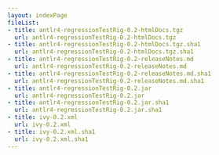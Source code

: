 ```yaml
---
layout: indexPage
fileList:
- title: antlr4-regressionTestRig-0.2-htmlDocs.tgz
  url: antlr4-regressionTestRig-0.2-htmlDocs.tgz
- title: antlr4-regressionTestRig-0.2-htmlDocs.tgz.sha1
  url: antlr4-regressionTestRig-0.2-htmlDocs.tgz.sha1
- title: antlr4-regressionTestRig-0.2-releaseNotes.md
  url: antlr4-regressionTestRig-0.2-releaseNotes.md
- title: antlr4-regressionTestRig-0.2-releaseNotes.md.sha1
  url: antlr4-regressionTestRig-0.2-releaseNotes.md.sha1
- title: antlr4-regressionTestRig-0.2.jar
  url: antlr4-regressionTestRig-0.2.jar
- title: antlr4-regressionTestRig-0.2.jar.sha1
  url: antlr4-regressionTestRig-0.2.jar.sha1
- title: ivy-0.2.xml
  url: ivy-0.2.xml
- title: ivy-0.2.xml.sha1
  url: ivy-0.2.xml.sha1
---
```



